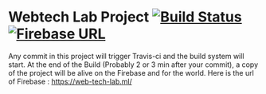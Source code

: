 # Webtech Lab Project  <a href="https://travis-ci.org/slu-geeks/webtech_lab_project" target="_blank"><img src="https://travis-ci.org/slu-geeks/webtech_lab_project.svg?branch=master" alt="Build Status"/></a> <a href="https://web-tech-lab.ml/" target="_blank"><img src="http://i.imgur.com/an6wiYe.png" alt="Firebase URL"/></a>

Any commit in this project will trigger Travis-ci and the build system will start.
At the end of the Build (Probably 2 or 3 min after your commit), a copy of the project will be alive on the Firebase and for the world. Here is the url of Firebase :
https://web-tech-lab.ml/


